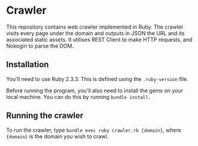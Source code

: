 # Crawler

This repository contains web crawler implemented in Ruby. The crawler visits every page under the domain
and outputs in JSON the URL and its associated static assets.
It utilises REST Client to make HTTP requests, and Nokogiri to parse the DOM.

## Installation

You'll need to use Ruby 2.3.3. This is defined using the `.ruby-version` file.

Before running the program, you'll also need to install the gems on your local machine.
You can do this by running `bundle install`.

## Running the crawler

To run the crawler, type `bundle exec ruby crawler.rb {domain}`, where `{domain}` is
the domain you wish to crawl.
